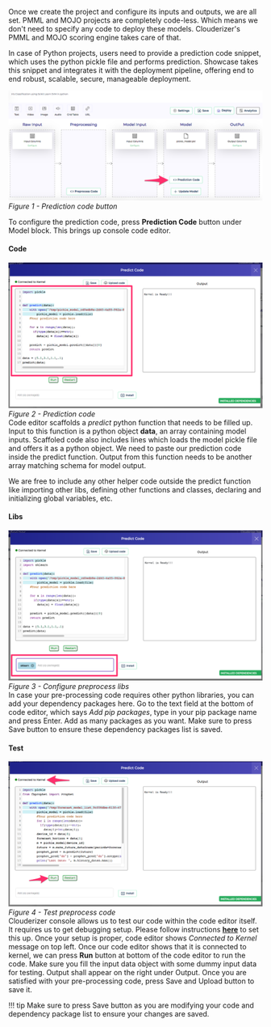 Once we create the project and configure its inputs and outputs, we are all set. PMML and MOJO projects are completely code-less. Which means we don't need to specify any code to deploy these models. Clouderizer's PMML and MOJO scoring engine takes care of that.

In case of Python projects, users need to provide a prediction code snippet, which uses the python pickle file and performs prediction. Showcase takes this snippet and integrates it with the deployment pipeline, offering end to end robust, scalable, secure, manageable deployment.

![](../../img/prediction_codebutton.png)
*Figure 1 - Prediction code button*<br/>

To configure the prediction code, press **Prediction Code** button under Model block. This brings up console code editor.

#### Code
![](../../img/predict_code.png)
*Figure 2 - Prediction code*<br/>
Code editor scaffolds a *predict* python function that needs to be filled up. Input to this function is a python object **data**, an array containing model inputs. Scaffoled code also includes lines which loads the model pickle file and offers it as a python object. We need to paste our prediction code inside the predict function. Output from this function needs to be another array matching schema for model output.

We are free to include any other helper code outside the predict function like importing other libs, defining other functions and classes, declaring and initializing global variables, etc. 

#### Libs
![](../../img/prediction_libs.png)
*Figure 3 - Configure preprocess libs*<br/>
In case your pre-processing code requires other python libraries, you can add your dependency packages here. Go to the text field at the bottom of code editor, which says *Add pip packages*, type in your pip package name and press Enter. Add as many packages as you want. Make sure to press Save button to ensure these dependency packages list is saved.

#### Test
![](../../img/prediction_test.png)
*Figure 4 - Test preprocess code*<br/>
Clouderizer console allows us to test our code within the code editor itself. It requires us to get debugging setup. Please follow instructions [**here**](debuggingsetup.md) to set this up. Once your setup is proper, code editor shows *Connected to Kernel* message on top left. Once our code editor shows that it is connected to kernel, we can press **Run** button at bottom of the code editor to run the code. Make sure you fill the input data object with some dummy input data for testing. Output shall appear on the right under Output. Once you are satisfied with your pre-processing code, press Save and Upload button to save it.

!!! tip
    Make sure to press Save button as you are modifying your code and dependency package list to ensure your changes are saved.
